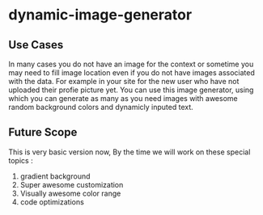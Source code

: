 # dynamic-image-generator


## Use Cases

In many cases you do not have an image for the context or sometime you may need to fill image location even if you do not have images associated with the data. For example in your site for the new user who have not uploaded their profie picture yet. You can use this image generator, using which you can generate as many as you need images with awesome random background colors and dynamicly inputed text.


## Future Scope

This is very basic version now, By the time we will work on these special topics :
1. gradient background
2. Super awesome customization
3. Visually awesome color range
4. code optimizations



